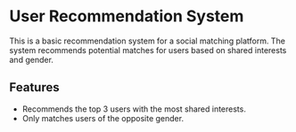 # User Recommendation System

This is a basic recommendation system for a social matching platform. The system recommends potential matches for users based on shared interests and gender.

## Features

- Recommends the top 3 users with the most shared interests.
- Only matches users of the opposite gender.
